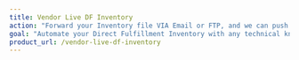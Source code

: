 ```yaml
---
title: Vendor Live DF Inventory
action: "Forward your Inventory file VIA Email or FTP, and we can push it to VendorCentral"
goal: "Automate your Direct Fulfillment Inventory with any technical knowledge! You can send us your inventory through email on a regular basis or provide FTP Access. We convert it to Amazon's format and upload automatically!"
product_url: /vendor-live-df-inventory
---
```

